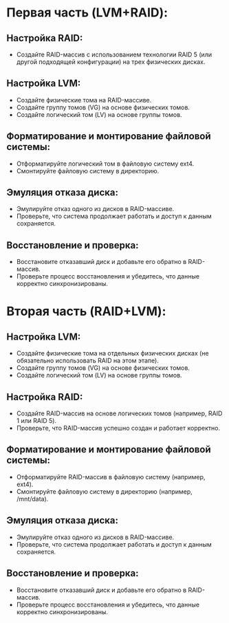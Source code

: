 # Первая часть (LVM+RAID):
## Настройка RAID:
* Создайте RAID-массив с использованием технологии RAID 5 (или другой подходящей конфигурации) на трех физических дисках.

## Настройка LVM:
* Создайте физические тома на RAID-массиве.
* Создайте группу томов (VG) на основе физических томов.
* Создайте логический том (LV) на основе группы томов.

## Форматирование и монтирование файловой системы:
* Отформатируйте логический том в файловую систему ext4.
* Смонтируйте файловую систему в директорию.

## Эмуляция отказа диска:
* Эмулируйте отказ одного из дисков в RAID-массиве.
* Проверьте, что система продолжает работать и доступ к данным сохраняется.

## Восстановление и проверка:
* Восстановите отказавший диск и добавьте его обратно в RAID-массив.
* Проверьте процесс восстановления и убедитесь, что данные корректно синхронизированы.

# Вторая часть (RAID+LVM):
## Настройка LVM:
* Создайте физические тома на отдельных физических дисках (не обязательно использовать RAID на этом этапе).
* Создайте группу томов (VG) на основе физических томов.
* Создайте логический том (LV) на основе группы томов.

## Настройка RAID:
* Создайте RAID-массив на основе логических томов (например, RAID 1 или RAID 5).
* Проверьте, что RAID-массив успешно создан и работает корректно.

## Форматирование и монтирование файловой системы:
* Отформатируйте RAID-массив в файловую систему (например, ext4).
* Смонтируйте файловую систему в директорию (например, /mnt/data).

## Эмуляция отказа диска:
* Эмулируйте отказ одного из дисков в RAID-массиве.
* Проверьте, что система продолжает работать и доступ к данным сохраняется.

## Восстановление и проверка:
* Восстановите отказавший диск и добавьте его обратно в RAID-массив.
* Проверьте процесс восстановления и убедитесь, что данные корректно синхронизированы.
